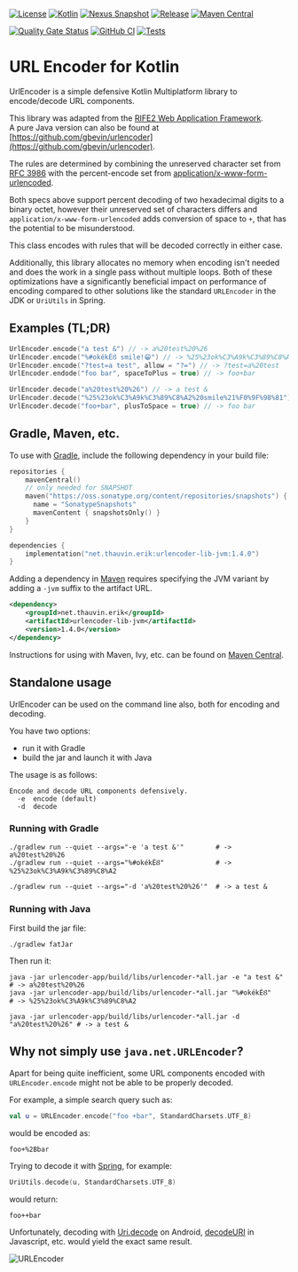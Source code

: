 [![License](https://img.shields.io/badge/license-Apache%20License%202.0-blue.svg)](https://opensource.org/licenses/Apache-2.0)
[![Kotlin](https://img.shields.io/badge/kotlin-1.9.0-blue)](https://kotlinlang.org/)
[![Nexus Snapshot](https://img.shields.io/nexus/s/net.thauvin.erik/urlencoder?label=snapshot&server=https%3A%2F%2Foss.sonatype.org%2F)](https://oss.sonatype.org/content/repositories/snapshots/net/thauvin/erik/urlencoder/)
[![Release](https://img.shields.io/github/release/ethauvin/urlencoder.svg)](https://github.com/ethauvin/urlencoder/releases/latest)
[![Maven Central](https://maven-badges.herokuapp.com/maven-central/net.thauvin.erik/urlencoder/badge.svg?color=blue)](https://maven-badges.herokuapp.com/maven-central/net.thauvin.erik/urlencoder)

[![Quality Gate Status](https://sonarcloud.io/api/project_badges/measure?project=ethauvin_urlencoder&metric=alert_status)](https://sonarcloud.io/dashboard?id=ethauvin_urlencoder)
[![GitHub CI](https://github.com/ethauvin/urlencoder/actions/workflows/gradle.yml/badge.svg)](https://github.com/ethauvin/urlencoder/actions/workflows/gradle.yml)
[![Tests](https://rife2.com/tests-badge/badge/net.thauvin.erik/urlencoder)](https://github.com/ethauvin/urlencoder/actions/workflows/gradle.yml)

# URL Encoder for Kotlin

UrlEncoder is a simple defensive Kotlin Multiplatform library to encode/decode URL components.

This library was adapted from the [RIFE2 Web Application Framework](https://rife2.com).  
A pure Java version can also be found at [https://github.com/gbevin/urlencoder](https://github.com/gbevin/urlencoder).

The rules are determined by combining the unreserved character set from
[RFC 3986](https://www.rfc-editor.org/rfc/rfc3986#page-13) with the
percent-encode set from
[application/x-www-form-urlencoded](https://url.spec.whatwg.org/#application-x-www-form-urlencoded-percent-encode-set).

Both specs above support percent decoding of two hexadecimal digits to a
binary octet, however their unreserved set of characters differs and
`application/x-www-form-urlencoded` adds conversion of space to `+`,
that has the potential to be misunderstood.

This class encodes with rules that will be decoded correctly in either case.

Additionally, this library allocates no memory when encoding isn't needed and
does the work in a single pass without multiple loops. Both of these
optimizations have a significantly beneficial impact on performance of encoding
compared to other solutions like the standard `URLEncoder` in the JDK or
`UriUtils` in Spring.


## Examples (TL;DR)

```kotlin
UrlEncoder.encode("a test &") // -> a%20test%20%26
UrlEncoder.encode("%#okékÉȢ smile!😁") // -> %25%23ok%C3%A9k%C3%89%C8%A2%20smile%21%F0%9F%98%81
UrlEncoder.encode("?test=a test", allow = "?=") // -> ?test=a%20test
UrlEncoder.endode("foo bar", spaceToPlus = true) // -> foo+bar

UrlEncoder.decode("a%20test%20%26") // -> a test &
UrlEncoder.decode("%25%23ok%C3%A9k%C3%89%C8%A2%20smile%21%F0%9F%98%81") // -> %#okékÉȢ smile!😁
UrlEncoder.decode("foo+bar", plusToSpace = true) // -> foo bar
```

## Gradle, Maven, etc.

To use with [Gradle](https://gradle.org/), include the following dependency in your build file:

```kotlin
repositories {
    mavenCentral()
    // only needed for SNAPSHOT
    maven("https://oss.sonatype.org/content/repositories/snapshots") { 
      name = "SonatypeSnapshots"
      mavenContent { snapshotsOnly() }
    }
}

dependencies {
    implementation("net.thauvin.erik:urlencoder-lib-jvm:1.4.0")
}
```

Adding a dependency in [Maven](https://maven.apache.org/) requires specifying the JVM variant by adding a `-jvm` suffix
to the artifact URL.

```xml
<dependency>
    <groupId>net.thauvin.erik</groupId>
    <artifactId>urlencoder-lib-jvm</artifactId>
    <version>1.4.0</version>
</dependency>
```

Instructions for using with Maven, Ivy, etc. can be found on 
[Maven Central](https://search.maven.org/artifact/net.thauvin.erik/urlencoder).

## Standalone usage

UrlEncoder can be used on the command line also, both for encoding and decoding.

You have two options:

* run it with Gradle
* build the jar and launch it with Java

The usage is as follows:

```
Encode and decode URL components defensively.
  -e  encode (default)
  -d  decode
```

### Running with Gradle

```shell
./gradlew run --quiet --args="-e 'a test &'"        # -> a%20test%20%26
./gradlew run --quiet --args="%#okékÉȢ"             # -> %25%23ok%C3%A9k%C3%89%C8%A2

./gradlew run --quiet --args="-d 'a%20test%20%26'"  # -> a test &
```

### Running with Java

First build the jar file:

```shell
./gradlew fatJar
```

Then run it:

```shell
java -jar urlencoder-app/build/libs/urlencoder-*all.jar -e "a test &"       # -> a%20test%20%26
java -jar urlencoder-app/build/libs/urlencoder-*all.jar "%#okékÉȢ"          # -> %25%23ok%C3%A9k%C3%89%C8%A2

java -jar urlencoder-app/build/libs/urlencoder-*all.jar -d "a%20test%20%26" # -> a test &
```

## Why not simply use `java.net.URLEncoder`?

Apart for being quite inefficient, some URL components encoded with `URLEncoder.encode` might not be able to be properly decoded.

For example, a simple search query such as:

```kotlin
val u = URLEncoder.encode("foo +bar", StandardCharsets.UTF_8)
```

would be encoded as:

```
foo+%2Bbar
```

Trying to decode it with [Spring](https://docs.spring.io/spring-framework/docs/current/javadoc-api/org/springframework/web/util/UriUtils.html#decode(java.lang.String,java.lang.String)), for example:

```kotlin
UriUtils.decode(u, StandardCharsets.UTF_8)
```

would return:

```
foo++bar
```

Unfortunately, decoding with [Uri.decode](https://developer.android.com/reference/android/net/Uri#decode(java.lang.String)) on Android, [decodeURI](https://developer.mozilla.org/en-US/docs/Web/JavaScript/Reference/Global_Objects/decodeURI) in Javascript, etc. would yield the exact same result.

![URLEncoder](https://live.staticflickr.com/65535/52607534147_6197b42666_z.jpg)
